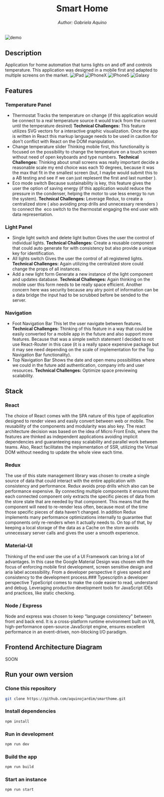 <h1 align="center">Smart Home</h1>
<h6 align="center">Author: Gabriela Aquino</h6>

![demo](./src/client/assets/smartHomeDemo.gif)

## Description
Application for home automation that turns lights on and off and controls temperature. This application was designed in a mobile first and adapted to multiple screens on the market.
![IPad](./src/client/assets/smartHomeIPad.png)
![IPhoneX](./src/client/assets/smartHomeIPhoneX.png)
![IPhone5](./src/client/assets/smartHomeIPhone5.png)
![Galaxy](./src/client/assets/smartHomeIGalaxy.png)



## Features
### Temperature Panel
- Thermostat
Tracks the temperature on change (if this application would be connect to a real temperature source it would track from the current until the temperature desired)
**Technical Challenges:** This feature utilizes SVG vectors for a interactive graphic visualization. Once the app is written in React this markup language needs to be used in caution for don't conflict with React on the DOM manipulation. 
- Change temperature slider
Thinking mobile first, this functionality is focused on the possibility to change the temperature on a touch screen without need of open keyboards and type numbers.
**Technical Challenges:** Thinking about small screens was really important decide a reasonable scale my end choice was each 10 degrees, because it was the max that fit in the smallest screen (but, I maybe would submit this to a AB testing and see if we can just replesent the first and last number ). 
- Eco mode switch 
Because sustainability is key, this feature gives the user the option of saving energy (if this application would reduce the pressure in the condenser, helping the motor to use less energy to run the system).
**Technical Challenges:** Leverage Redux, to create a centralized store ( also avoiding prop drills and unnecessary rerenders ) to connect the  eco switch to the thermostat engaging the end user with data representation.

### Light Panel
- Single light switch and delete light button
Gives the user the control of individual lights.
**Technical Challenges:** Create a reusable component that could auto generate for with consistency but also provide a unique key for identification. 
- All lights switch
Gives the user the control of all registered lights.
**Technical Challenges:** Again utilizing the centralized store could change the props of all instances.
- Add a new light form
Generate a new instance of the light component and updates database.
**Technical Challenges:** Again thinking on the mobile user this form needs to be really space efficient. Another concern here was security because any atry point of information can be a data bridge the input had to be scrubbed before be sended to the server. 

### Navigation
- Foot Navigation Bar
This let the user navigate between features. 
**Technical Challenges:** Thinking of this feature in a way that could be easily converted for a mobile app in the future and also support more features. Because that was a simple switch statement I decided to not use React-Router in this case (it is a really space expensive package but it may see need depending on the scale of implementation for the Top Navigation Bar functionality). 
- Top Navigation Bar
Shows the date and open menu possibilities where we could in the future add authentication, company info and user resources. 
**Technical Challenges:** Optimize space previewing scalability.



## Stack
### React
The choice of React comes with the SPA nature of this type of application designed to render views and easily convert between web or mobile. The reusability of the components and modularity was also key. The react architecture decision was based on the idea of Micro Front Ends, where the features are thinked as independent applications avoiding implicit dependencies and guaranteeing easy scalability and parallel work between teams. Also, React facilitates the implementation of SSR, utilizing the Virtual DOM without needing to update the whole view each time.

### Redux
The use of this state management library was chosen to create a single source of data that could interact with the entire application with consistency and performance. Redux avoids prop drills which also can be performance expensive. By connecting multiple components it ensures that each connected component only extracts the specific pieces of data from the store state that are needed by that component. This means that the component will need to re-render less often, because most of the time those specific pieces of data haven't changed. In addition Redux implements many performance optimizations internally to guarantee that components only re-renders when it actually needs to. On top of that, by keeping a local storage of the data as a Cache on the store avoids unnecessary server calls and gives the user a smooth experience.

### Material-UI
Thinking of the end user the use of a UI Framework can bring a lot of advantages. In this case the Google Material Design was chosen with the focus of enforcing mobile first development, screen sensitive design and aria label accessibility. From a developer perspective it gives speed and consistency to the development process.### TypescriptIn a developer perspective TypeScript comes to make the code easier to read, understand and debug. Leveraging productive development tools for JavaScript IDEs and practices, like static checking.

### Node / Express
Node and express was chosen to keep “language consistency" between front and back end. It is a cross-platform runtime environment built on V8, high-performance open-source JavaScript engine, ensures excellent performance in an event-driven, non-blocking I/O paradigm.



## Frontend Architecture Diagram
SOON 



## Run your own version
### Clone this repository
```bash
git clone https://github.com/aquinojardim/smarthome.git
```

### Install dependencies
```bash
npm install
```

### Run in development 
```bash
npm run dev
```

### Build the app
```bash
npm run build
```

### Start an instance
```bash
npm run start
```